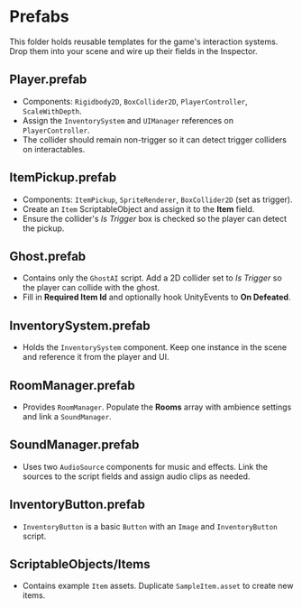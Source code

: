 # Prefabs

This folder holds reusable templates for the game's interaction systems. Drop them into your scene and wire up their fields in the Inspector.

## Player.prefab
- Components: `Rigidbody2D`, `BoxCollider2D`, `PlayerController`, `ScaleWithDepth`.
- Assign the `InventorySystem` and `UIManager` references on `PlayerController`.
- The collider should remain non-trigger so it can detect trigger colliders on interactables.

## ItemPickup.prefab
- Components: `ItemPickup`, `SpriteRenderer`, `BoxCollider2D` (set as trigger).
- Create an `Item` ScriptableObject and assign it to the **Item** field.
- Ensure the collider's *Is Trigger* box is checked so the player can detect the pickup.

## Ghost.prefab
- Contains only the `GhostAI` script. Add a 2D collider set to *Is Trigger* so the player can collide with the ghost.
- Fill in **Required Item Id** and optionally hook UnityEvents to **On Defeated**.

## InventorySystem.prefab
- Holds the `InventorySystem` component. Keep one instance in the scene and reference it from the player and UI.

## RoomManager.prefab
- Provides `RoomManager`. Populate the **Rooms** array with ambience settings and link a `SoundManager`.

## SoundManager.prefab
- Uses two `AudioSource` components for music and effects. Link the sources to the script fields and assign audio clips as needed.

## InventoryButton.prefab
- `InventoryButton` is a basic `Button` with an `Image` and `InventoryButton` script.

## ScriptableObjects/Items
- Contains example `Item` assets. Duplicate `SampleItem.asset` to create new items.
